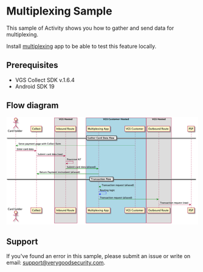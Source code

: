 # Multiplexing Sample

This sample of Activity shows you how to gather and send data for multiplexing.

Install [multiplexing](https://github.com/verygoodsecurity/multiplexing/edit/master/integration/README.md) app to be able to test this feature locally.

## Prerequisites

- VGS Collect SDK v.1.6.4
- Android SDK 19

## Flow diagram

<p align="center">
  <img src="collect/multiplexing-runtime-flow.png" />
</p>

## Support

If you've found an error in this sample, please submit an issue or write on email: support@verygoodsecurity.com.